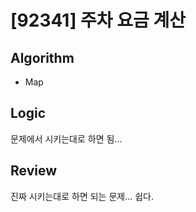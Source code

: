 # [92341] 주차 요금 계산
## Algorithm
- Map
## Logic
문제에서 시키는대로 하면 됨...
## Review
진짜 시키는대로 하면 되는 문제... 쉽다.
